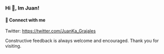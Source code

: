 ### Hi 👋, Im Juan!

#### :iphone: Connect with me
Twitter: https://twitter.com/JuanKa_Grajales

Constructive feedback is always welcome and encouraged.
Thank you for visiting.
<!--
**JuansonGrajales/JuansonGrajales** is a ✨ _special_ ✨ repository because its `README.md` (this file) appears on your GitHub profile.

Here are some ideas to get you started:

- 🔭 I’m currently working on ...
- 🌱 I’m currently learning ...
- 👯 I’m looking to collaborate on ...
- 🤔 I’m looking for help with ...
- 💬 Ask me about ...
- 📫 How to reach me: ...
- 😄 Pronouns: ...
- ⚡ Fun fact: ...
-->
